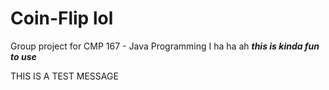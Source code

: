 # Coin-Flip lol
Group project for CMP 167 - Java Programming I ha ha ah 
***this is kinda fun to use***

THIS IS A TEST MESSAGE

